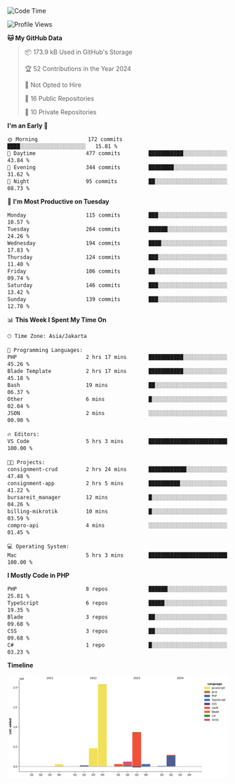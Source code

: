 <!--START_SECTION:waka-->
![Code Time](http://img.shields.io/badge/Code%20Time-441%20hrs%2057%20mins-blue)

![Profile Views](http://img.shields.io/badge/Profile%20Views-0-blue)

**🐱 My GitHub Data** 

> 📦 173.9 kB Used in GitHub's Storage 
 > 
> 🏆 52 Contributions in the Year 2024
 > 
> 🚫 Not Opted to Hire
 > 
> 📜 16 Public Repositories 
 > 
> 🔑 10 Private Repositories 
 > 
**I'm an Early 🐤** 

```text
🌞 Morning                172 commits         ████░░░░░░░░░░░░░░░░░░░░░   15.81 % 
🌆 Daytime                477 commits         ███████████░░░░░░░░░░░░░░   43.84 % 
🌃 Evening                344 commits         ████████░░░░░░░░░░░░░░░░░   31.62 % 
🌙 Night                  95 commits          ██░░░░░░░░░░░░░░░░░░░░░░░   08.73 % 
```
📅 **I'm Most Productive on Tuesday** 

```text
Monday                   115 commits         ███░░░░░░░░░░░░░░░░░░░░░░   10.57 % 
Tuesday                  264 commits         ██████░░░░░░░░░░░░░░░░░░░   24.26 % 
Wednesday                194 commits         ████░░░░░░░░░░░░░░░░░░░░░   17.83 % 
Thursday                 124 commits         ███░░░░░░░░░░░░░░░░░░░░░░   11.40 % 
Friday                   106 commits         ██░░░░░░░░░░░░░░░░░░░░░░░   09.74 % 
Saturday                 146 commits         ███░░░░░░░░░░░░░░░░░░░░░░   13.42 % 
Sunday                   139 commits         ███░░░░░░░░░░░░░░░░░░░░░░   12.78 % 
```


📊 **This Week I Spent My Time On** 

```text
🕑︎ Time Zone: Asia/Jakarta

💬 Programming Languages: 
PHP                      2 hrs 17 mins       ███████████░░░░░░░░░░░░░░   45.26 % 
Blade Template           2 hrs 17 mins       ███████████░░░░░░░░░░░░░░   45.18 % 
Bash                     19 mins             ██░░░░░░░░░░░░░░░░░░░░░░░   06.37 % 
Other                    6 mins              █░░░░░░░░░░░░░░░░░░░░░░░░   02.04 % 
JSON                     2 mins              ░░░░░░░░░░░░░░░░░░░░░░░░░   00.90 % 

🔥 Editors: 
VS Code                  5 hrs 3 mins        █████████████████████████   100.00 % 

🐱‍💻 Projects: 
consignment-crud         2 hrs 24 mins       ████████████░░░░░░░░░░░░░   47.48 % 
consignment-app          2 hrs 5 mins        ██████████░░░░░░░░░░░░░░░   41.22 % 
bursareit_manager        12 mins             █░░░░░░░░░░░░░░░░░░░░░░░░   04.26 % 
billing-mikrotik         10 mins             █░░░░░░░░░░░░░░░░░░░░░░░░   03.59 % 
compro-api               4 mins              ░░░░░░░░░░░░░░░░░░░░░░░░░   01.45 % 

💻 Operating System: 
Mac                      5 hrs 3 mins        █████████████████████████   100.00 % 
```

**I Mostly Code in PHP** 

```text
PHP                      8 repos             ██████░░░░░░░░░░░░░░░░░░░   25.81 % 
TypeScript               6 repos             █████░░░░░░░░░░░░░░░░░░░░   19.35 % 
Blade                    3 repos             ██░░░░░░░░░░░░░░░░░░░░░░░   09.68 % 
CSS                      3 repos             ██░░░░░░░░░░░░░░░░░░░░░░░   09.68 % 
C#                       1 repo              █░░░░░░░░░░░░░░░░░░░░░░░░   03.23 % 
```



**Timeline**

![Lines of Code chart](https://raw.githubusercontent.com/brstreet2/brstreet2/main/assets/bar_graph.png)


<!--END_SECTION:waka-->
